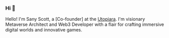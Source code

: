 ### Hi 👋

Hello! I'm Sany Scott, a [Co-founder] at the [Utopiara](https://utopiara.com/).
I'm visionary Metaverse Architect and Web3 Developer with a flair for crafting immersive digital worlds and innovative games.
